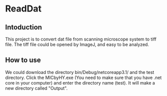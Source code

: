 # ReadDat

## Intoduction

This project is to convert dat file from scanning microscope system to tiff file. The tiff file could be opened by ImageJ, and easy to be analyzed.

## How to use

We could download the directory bin/Debug/netcoreapp3.1/ and the test directory. Click the MICbyHY.exe (You need to make sure that you have .net core in your computer) and enter the directory name (test). It will make a new directory called "Output".
